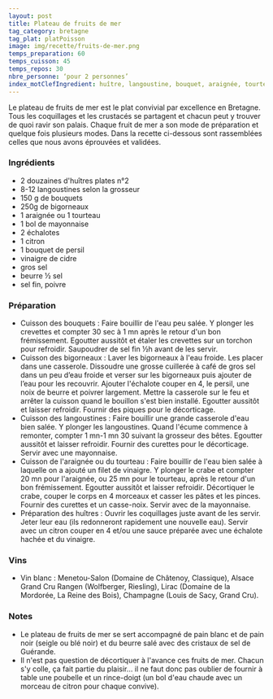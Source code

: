 ```yaml
---
layout: post
title: Plateau de fruits de mer
tag_category: bretagne
tag_plat: platPoisson
image: img/recette/fruits-de-mer.png
temps_preparation: 60
temps_cuisson: 45
temps_repos: 30
nbre_personne: ‘pour 2 personnes’
index_motClefIngredient: huître, langoustine, bouquet, araignée, tourteau, bigorneau, mayonnaise
---
```

Le plateau de fruits de mer est le plat convivial par excellence en Bretagne. Tous les coquillages et les crustacés se partagent et chacun peut y trouver de quoi ravir son palais. Chaque fruit de mer a son mode de préparation et quelque fois plusieurs modes. Dans la recette ci-dessous sont rassemblées celles que nous avons éprouvées et validées.

### Ingrédients
* 2 douzaines d'huîtres plates n°2
* 8-12 langoustines selon la grosseur
* 150 g de bouquets
* 250g de bigorneaux
* 1 araignée ou 1 tourteau
* 1 bol de mayonnaise
* 2 échalotes
* 1 citron
* 1 bouquet de persil
* vinaigre de cidre
* gros sel
* beurre ½ sel
* sel fin, poivre

### Préparation
* Cuisson des bouquets : Faire bouillir de l'eau peu salée. Y plonger les crevettes et compter 30 sec à 1 mn après le retour d'un bon frémissement. Egoutter aussitôt et étaler les crevettes sur un torchon pour refroidir. Saupoudrer de sel fin ½h avant de les servir.
* Cuisson des bigorneaux : Laver les bigorneaux à l'eau froide. Les placer dans une casserole. Dissoudre une grosse cuillerée à café de gros sel dans un peu d’eau froide et verser sur les bigorneaux puis ajouter de l’eau pour les recouvrir. Ajouter l'échalote couper en 4, le persil, une noix de beurre et poivrer largement. Mettre la casserole sur le feu et arrêter la cuisson quand le bouillon s'est bien installé. Egoutter aussitôt et laisser refroidir. Fournir des piques pour le décorticage.
* Cuisson des langoustines : Faire bouillir une grande casserole d'eau bien salée. Y plonger les langoustines. Quand l'écume commence à remonter, compter 1 mn-1 mn 30 suivant la grosseur des bêtes. Egoutter aussitôt et laisser refroidir. Fournir des curettes pour le décorticage. Servir avec une mayonnaise.
* Cuisson de l'araignée ou du tourteau : Faire bouillir de l'eau bien salée à laquelle on a ajouté un filet de vinaigre. Y plonger le crabe et compter 20 mn pour l'araignée, ou 25 mn pour le tourteau, après le retour d'un bon frémissement. Egoutter aussitôt et laisser refroidir. Décortiquer le crabe, couper le corps en 4 morceaux et casser les pâtes et les pinces. Fournir des curettes et un casse-noix. Servir avec de la mayonnaise.
* Préparation des huîtres : Ouvrir les coquillages juste avant de les servir. Jeter leur eau (ils redonneront rapidement une nouvelle eau). Servir avec un citron couper en 4 et/ou une sauce préparée avec une échalote hachée et du vinaigre.

### Vins
* Vin blanc : Menetou-Salon (Domaine de Châtenoy, Classique), Alsace Grand Cru Rangen (Wolfberger, Riesling), Lirac (Domaine de la Mordorée, La Reine des Bois), Champagne (Louis de Sacy, Grand Cru).

### Notes
* Le plateau de fruits de mer se sert accompagné de pain blanc et de pain noir (seigle ou blé noir) et du beurre salé avec des cristaux de sel de Guérande.
* Il n'est pas question de décortiquer à l'avance ces fruits de mer. Chacun s'y colle, ça fait partie du plaisir… il ne faut donc pas oublier de fournir à table une poubelle et un rince-doigt (un bol d'eau chaude avec un morceau de citron pour chaque convive).
